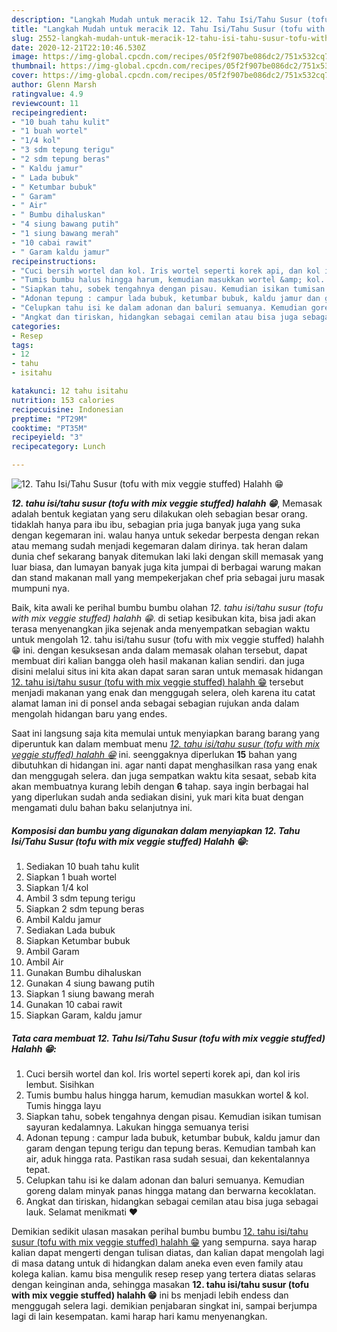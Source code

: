 ```yaml
---
description: "Langkah Mudah untuk meracik 12. Tahu Isi/Tahu Susur (tofu with mix veggie stuffed) Halahh 😁, Menggugah Selera"
title: "Langkah Mudah untuk meracik 12. Tahu Isi/Tahu Susur (tofu with mix veggie stuffed) Halahh 😁, Menggugah Selera"
slug: 2552-langkah-mudah-untuk-meracik-12-tahu-isi-tahu-susur-tofu-with-mix-veggie-stuffed-halahh-menggugah-selera
date: 2020-12-21T22:10:46.530Z
image: https://img-global.cpcdn.com/recipes/05f2f907be086dc2/751x532cq70/12-tahu-isitahu-susur-tofu-with-mix-veggie-stuffed-halahh-😁-foto-resep-utama.jpg
thumbnail: https://img-global.cpcdn.com/recipes/05f2f907be086dc2/751x532cq70/12-tahu-isitahu-susur-tofu-with-mix-veggie-stuffed-halahh-😁-foto-resep-utama.jpg
cover: https://img-global.cpcdn.com/recipes/05f2f907be086dc2/751x532cq70/12-tahu-isitahu-susur-tofu-with-mix-veggie-stuffed-halahh-😁-foto-resep-utama.jpg
author: Glenn Marsh
ratingvalue: 4.9
reviewcount: 11
recipeingredient:
- "10 buah tahu kulit"
- "1 buah wortel"
- "1/4 kol"
- "3 sdm tepung terigu"
- "2 sdm tepung beras"
- " Kaldu jamur"
- " Lada bubuk"
- " Ketumbar bubuk"
- " Garam"
- " Air"
- " Bumbu dihaluskan"
- "4 siung bawang putih"
- "1 siung bawang merah"
- "10 cabai rawit"
- " Garam kaldu jamur"
recipeinstructions:
- "Cuci bersih wortel dan kol. Iris wortel seperti korek api, dan kol iris lembut. Sisihkan"
- "Tumis bumbu halus hingga harum, kemudian masukkan wortel &amp; kol. Tumis hingga layu"
- "Siapkan tahu, sobek tengahnya dengan pisau. Kemudian isikan tumisan sayuran kedalamnya. Lakukan hingga semuanya terisi"
- "Adonan tepung : campur lada bubuk, ketumbar bubuk, kaldu jamur dan garam dengan tepung terigu dan tepung beras. Kemudian tambah kan air, aduk hingga rata. Pastikan rasa sudah sesuai, dan kekentalannya tepat."
- "Celupkan tahu isi ke dalam adonan dan baluri semuanya. Kemudian goreng dalam minyak panas hingga matang dan berwarna kecoklatan."
- "Angkat dan tiriskan, hidangkan sebagai cemilan atau bisa juga sebagai lauk. Selamat menikmati ❤"
categories:
- Resep
tags:
- 12
- tahu
- isitahu

katakunci: 12 tahu isitahu 
nutrition: 153 calories
recipecuisine: Indonesian
preptime: "PT29M"
cooktime: "PT35M"
recipeyield: "3"
recipecategory: Lunch

---
```



![12. Tahu Isi/Tahu Susur (tofu with mix veggie stuffed) Halahh 😁](https://img-global.cpcdn.com/recipes/05f2f907be086dc2/751x532cq70/12-tahu-isitahu-susur-tofu-with-mix-veggie-stuffed-halahh-😁-foto-resep-utama.jpg)

<b><i>12. tahu isi/tahu susur (tofu with mix veggie stuffed) halahh 😁</i></b>, Memasak adalah bentuk kegiatan yang seru dilakukan oleh sebagian besar orang. tidaklah hanya para ibu ibu, sebagian pria juga banyak juga yang suka dengan kegemaran ini. walau hanya untuk sekedar berpesta dengan rekan atau memang sudah menjadi kegemaran dalam dirinya. tak heran dalam dunia chef sekarang banyak ditemukan laki laki dengan skill memasak yang luar biasa, dan lumayan banyak juga kita jumpai di berbagai warung makan dan stand makanan mall yang mempekerjakan chef pria sebagai juru masak mumpuni nya.



Baik, kita awali ke perihal bumbu bumbu olahan <i>12. tahu isi/tahu susur (tofu with mix veggie stuffed) halahh 😁</i>. di setiap kesibukan kita, bisa jadi akan terasa menyenangkan jika sejenak anda menyempatkan sebagian waktu untuk mengolah 12. tahu isi/tahu susur (tofu with mix veggie stuffed) halahh 😁 ini. dengan kesuksesan anda dalam memasak olahan tersebut, dapat membuat diri kalian bangga oleh hasil makanan kalian sendiri. dan juga disini melalui situs ini kita akan dapat saran saran untuk memasak hidangan <u>12. tahu isi/tahu susur (tofu with mix veggie stuffed) halahh 😁</u> tersebut menjadi makanan yang enak dan menggugah selera, oleh karena itu catat alamat laman ini di ponsel anda sebagai sebagian rujukan anda dalam mengolah hidangan baru yang endes.


Saat ini langsung saja kita memulai untuk menyiapkan barang barang yang diperuntuk kan dalam membuat menu <u><i>12. tahu isi/tahu susur (tofu with mix veggie stuffed) halahh 😁</i></u> ini. seenggaknya diperlukan <b>15</b> bahan yang dibutuhkan di hidangan ini. agar nanti dapat menghasilkan rasa yang enak dan menggugah selera. dan juga sempatkan waktu kita sesaat, sebab kita akan membuatnya kurang lebih dengan <b>6</b> tahap. saya ingin berbagai hal yang diperlukan sudah anda sediakan disini, yuk mari kita buat dengan mengamati dulu bahan baku selanjutnya ini.

<!--inarticleads1-->

##### Komposisi dan bumbu yang digunakan dalam menyiapkan 12. Tahu Isi/Tahu Susur (tofu with mix veggie stuffed) Halahh 😁:

1. Sediakan 10 buah tahu kulit
1. Siapkan 1 buah wortel
1. Siapkan 1/4 kol
1. Ambil 3 sdm tepung terigu
1. Siapkan 2 sdm tepung beras
1. Ambil  Kaldu jamur
1. Sediakan  Lada bubuk
1. Siapkan  Ketumbar bubuk
1. Ambil  Garam
1. Ambil  Air
1. Gunakan  Bumbu dihaluskan
1. Gunakan 4 siung bawang putih
1. Siapkan 1 siung bawang merah
1. Gunakan 10 cabai rawit
1. Siapkan  Garam, kaldu jamur




<!--inarticleads2-->

##### Tata cara membuat 12. Tahu Isi/Tahu Susur (tofu with mix veggie stuffed) Halahh 😁:

1. Cuci bersih wortel dan kol. Iris wortel seperti korek api, dan kol iris lembut. Sisihkan
1. Tumis bumbu halus hingga harum, kemudian masukkan wortel &amp; kol. Tumis hingga layu
1. Siapkan tahu, sobek tengahnya dengan pisau. Kemudian isikan tumisan sayuran kedalamnya. Lakukan hingga semuanya terisi
1. Adonan tepung : campur lada bubuk, ketumbar bubuk, kaldu jamur dan garam dengan tepung terigu dan tepung beras. Kemudian tambah kan air, aduk hingga rata. Pastikan rasa sudah sesuai, dan kekentalannya tepat.
1. Celupkan tahu isi ke dalam adonan dan baluri semuanya. Kemudian goreng dalam minyak panas hingga matang dan berwarna kecoklatan.
1. Angkat dan tiriskan, hidangkan sebagai cemilan atau bisa juga sebagai lauk. Selamat menikmati ❤




Demikian sedikit ulasan masakan perihal bumbu bumbu <u>12. tahu isi/tahu susur (tofu with mix veggie stuffed) halahh 😁</u> yang sempurna. saya harap kalian dapat mengerti dengan tulisan diatas, dan kalian dapat mengolah lagi di masa datang untuk di hidangkan dalam aneka even even family atau kolega kalian. kamu bisa mengulik resep resep yang tertera diatas selaras dengan keinginan anda, sehingga masakan <b>12. tahu isi/tahu susur (tofu with mix veggie stuffed) halahh 😁</b> ini bs menjadi lebih endess dan menggugah selera lagi. demikian penjabaran singkat ini, sampai berjumpa lagi di lain kesempatan. kami harap hari kamu menyenangkan.
